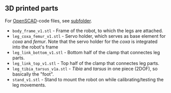 ## 3D printed parts

For [OpenSCAD](http://openscad.org/)-code files, see [subfolder](https://github.com/teuler/hexbotling/tree/main/printed_parts/openscad_files).

- `body_frame_v1.stl` - Frame of the robot, to which the legs are attached.
- `leg_coxa_femur_v1.stl` - Servo holder, which serves as base element for _coxa_ and _femur_. Note that the servo holder for the _coxa_ is integrated into the robot's frame
- `leg_link_bottom_v1.stl` - Bottom half of the clamp that connectes leg parts.
- `leg_link_top_v1.stl` - Top half of the clamp that connectes leg parts.
- `leg_tibia_tarsus_v1a.stl` - _Tibia_ and _tarsus_ in one piece (2DOF), so basically the "foot".
- `stand_v1.stl` - Stand to mount the robot on while calibrating/testing the leg movements.
